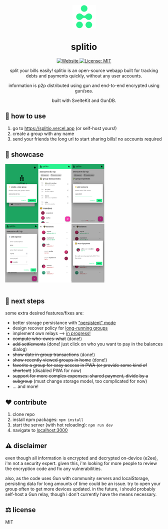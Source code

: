 
<p align="center">
    <img alt="splitio" height="75" src="./static/favicon.png">
    <h1 align="center">splitio</h1>
</p>

<p align="center">
  <a aria-label="Website" href="https://splitio.vercel.app" target="_blank">
    <img alt="Website" src="https://img.shields.io/website?down_color=red&down_message=offline&style=flat-square&up_message=up&url=https%3A%2F%2Fsplitio.vercel.app" />
  </a>
  <a aria-label="License" href="https://github.com/cryptoboid/splitio/blob/main/LICENSE" target="_blank">
    <img alt="License: MIT" src="https://img.shields.io/github/license/cryptoboid/splitio?style=flat-square" target="_blank" />
  </a>
</p>

<p align="center">
split your bills easily! splitio is an open-source webapp built for tracking debts and
payments quickly, without any user accounts.
</p>
<p align="center">
information is p2p distributed using gun and end-to-end encrypted using gun/sea.
</p>
<p align="center">
built with SvelteKit and GunDB.
</p>

## 🤔 how to use

1. go to https://splitio.vercel.app (or self-host yours!)
2. create a group with any name
3. send your friends the long url to start sharing bills! no accounts required

## 🌟 showcase
<table>
<tr>
    <a href=""><img width="21%" src="./screenshots/screen1.png"/></a>
    <a href=""><img width="21%" src="./screenshots/screen4.png"/></a>
    <a href=""><img width="21%" src="./screenshots/screen2.png"/></a>
    <div/>
</tr>
<tr>
    <a href=""><img width="21%" src="./screenshots/screen3.png"/></a>
    <a href=""><img width="21%" src="./screenshots/screen5.png"/></a>
    <a href=""><img width="21%" src="./screenshots/screen6.png"/></a>

</tr>
</table>

## 📝 next steps

some extra desired features/fixes are:
- better storage persistance with ["persistent" mode](https://developer.mozilla.org/en-US/docs/Web/API/Storage_API#box_modes)
- design recover policy for [long-running groups](https://github.com/cryptoboid/splitio/issues/4#issuecomment-1095723737)
- implement own relays --> [in progress!](https://github.com/cryptoboid/splitio/commit/786445f79cd4a10ea9762dbfcb2ed24737086c2d)
- ~~compute who-owes-what~~ (done!)
- ~~add settlements~~ (done! just click on who you want to pay in the balances dialog)
- ~~show date in group transactions~~ (done!)
- ~~show recently viewed groups in home~~ (done!)
- ~~favorite a group for easy access in PWA (or provide some kind of shortcut)~~ (disabled PWA for now)
- ~~support for more complex expenses: shared payment, divide by a subgroup~~ (must change storage model, too complicated for now)
- ... and more!

## ❤️ contribute

1. clone repo
2. install npm packages: `npm install`
3. start the server (with hot reloading): `npm run dev`
4. navigate to [localhost:3000](http://localhost:5000)

## ⚠️ disclaimer

even though all information is encrypted and decrypted on-device (e2ee), i'm not a security expert. given this, i'm looking for more people to review the encryption code and fix any vulnerabilities.

also, as the code uses Gun with community servers and localStorage, persisting data for long amounts of time could be an issue. try to open your group often to get more devices updated. in the future, i should probably self-host a Gun relay, though i don't currently have the means necessary.

## ⚖️ license

MIT

